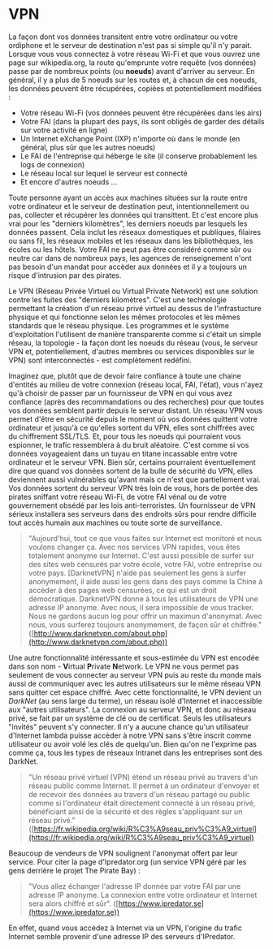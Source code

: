 VPN
===

La façon dont vos données transitent entre votre ordinateur ou votre ordiphone et le serveur de destination n'est pas si simple qu'il n'y parait. 
Lorsque vous vous connectez à votre réseau Wi-Fi et que vous ouvrez une page sur wikipedia.org, la route qu'emprunte votre requête (vos données) passe par de nombreux points (ou **noeuds**) avant d'arriver au serveur.
En général, il y a plus de 5 noeuds sur les routes et, à chacun de ces noeuds, les données peuvent être récupérées, copiées et potentiellement modifiées :

 * Votre réseau Wi-Fi (vos données peuvent être récupérées dans les airs)
 * Votre FAI (dans la plupart des pays, ils sont obligés de garder des détails sur votre activité en ligne)
 * Un Internet eXchange Point (IXP) n'importe où dans le monde (en général, plus sûr que les autres noeuds)
 * Le FAI de l'entreprise qui héberge le site (il conserve probablement les logs de connexion)
 * Le réseau local sur lequel le serveur est connecté
 * Et encore d'autres noeuds ...

Toute personne ayant un accès aux machines situées sur la route entre votre ordinateur et le serveur de destination peut, intentionnellement ou pas, collecter et récupérer les données qui transittent. 
Et c'est encore plus vrai pour les "derniers kilomètres", les derniers noeuds par lesquels les données passent.
Cela inclut les réseaux domestiques et publiques, filaires ou sans fil, les réseaux mobiles et les réseaux dans les bibliothèques, les écoles ou les hôtels.
Votre FAI ne peut pas être considéré comme sûr ou neutre car dans de nombreux pays, les agences de renseignement n'ont pas besoin d'un mandat pour accèder aux données et il y a toujours un risque d'intrusion par des pirates.

Le VPN (Réseau Privée Virtuel ou Virtual Private Network) est une solution contre les fuites des "derniers kilomètres". C'est une technologie permettant la création d'un réseau privé virtuel au dessus de l'infrastucture physique et qui fonctionne selon les mêmes protocoles et les mêmes standards que le réseau physique.
Les programmes et le système d'exploitation l'utilisent de manière transparente comme si c'était un simple réseau, la topologie - la façon dont les noeuds du réseau (vous, le serveur VPN et, potentiellement, d'autres membres ou services disponibles sur le VPN) sont interconnectés - est complètement redéfini. 

Imaginez que, plutôt que de devoir faire confiance à toute une chaine d'entités au milieu de votre connexion (réseau local, FAI, l'état), vous n'ayez qu'à choisir de passer par un fournisseur de VPN en qui vous avez confiance (après des recommandations ou des recherches) pour que toutes vos données semblent partir depuis le serveur distant.
Un réseau VPN vous permet d'être en sécurité depuis le moment où vos données quittent votre ordinateur et jusqu'à ce qu'elles sortent du VPN, elles sont chiffrées avec du chiffrement SSL/TLS.
Et, pour tous les noeuds qui pourraient vous espionner, le trafic ressemblera à du bruit aléatoire.
C'est comme si vos données voyageaient dans un tuyau en titane incassable entre votre ordinateur et le serveur VPN. 
Bien sûr, certains pourraient éventuellement dire que quand vos données sortent de la bulle de sécurité du VPN, elles deviennent aussi vulnérables qu'avant mais ce n'est que partiellement vrai.
Vos données sortent du serveur VPN très loin de vous, hors de portée des pirates sniffant votre réseau Wi-Fi, de votre FAI vénal ou de votre gouvernement obsédé par les lois anti-terroristes.
Un fournisseur de VPN sérieux installera ses serveurs dans des endroits sûrs pour rendre difficile tout accès humain aux machines ou toute sorte de surveillance.

> "Aujourd'hui, tout ce que vous faites sur Internet est monitoré et nous voulons changer ça. Avec nos services VPN rapides, vous êtes totalement anonyme sur Internet. C'est aussi possible de surfer sur des sites web censurés par votre école, votre FAI, votre entreprise ou votre pays. [DarknetVPN] n'aide pas seulement les gens à surfer anonymement, il aide aussi les gens dans des pays comme la Chine à accèder à des pages web censurées, ce qui est un droit démocratique. DarknetVPN donne à tous les utilisateurs de VPN une adresse IP anonyme. Avec nous, il sera impossible de vous tracker. Nous ne gardons aucun log pour offrir un maximun d'anonymat. Avec nous, vous surferez toujours anonymement, de façon sûr et chiffrée." ([http://www.darknetvpn.com/about.php](http://www.darknetvpn.com/about.php))

Une autre fonctionnalité intéressante et sous-estimée du VPN est encodée dans son nom - **V**irtual **P**rivate **N**etwork.
Le VPN ne vous permet pas seulement de vous connecter au serveur VPN puis au reste du monde mais aussi de communiquer avec les autres utilisateurs sur le même réseau VPN sans quitter cet espace chiffré.
Avec cette fonctionnalité, le VPN devient un *DarkNet* (au sens large du terme), un réseau isolé d'Internet et inaccessible aux "autres utilisateurs".
La connexion au serveur VPN, et donc au réseau privé, se fait par un système de clé ou de certificat. Seuls les utilisateurs "invités" peuvent s'y connecter.
Il n'y a aucune chance qu'un utilisateur d'Internet lambda puisse accèder à notre VPN sans s'être inscrit comme utilisateur ou avoir volé les clés de quelqu'un. Bien qu'on ne l'exprime pas comme ça, tous les types de réseaux Intranet dans les entreprises sont des DarkNet.

> "Un réseau privé virtuel (VPN) étend un réseau privé au travers d'un réseau public comme Internet. Il permet à un ordinateur d'envoyer et de recevoir des données au travers d'un réseau partagé ou public comme si l'ordinateur était directement connecté à un réseau privé, bénéficiant ainsi de la sécurité et des règles s'appliquant sur un réseau privé." ([https://fr.wikipedia.org/wiki/R%C3%A9seau_priv%C3%A9_virtuel](https://fr.wikipedia.org/wiki/R%C3%A9seau_priv%C3%A9_virtuel)

Beaucoup de vendeurs de VPN soulignent l'anonymat offert par leur service. Pour citer la page d'Ipredator.org (un service VPN géré par les gens derrière le projet The Pirate Bay) :

> "Vous allez échanger l'adresse IP donnée par votre FAI par une adresse IP anonyme. La connexion entre votre ordinateur et Internet sera alors chiffré et sûr". ([https://www.ipredator.se](https://www.ipredator.se))

En effet, quand vous accédez à Internet via un VPN, l'origine du trafic Internet semble provenir d'une adresse IP des serveurs d'IPredator.
